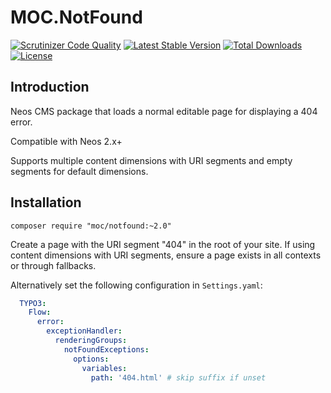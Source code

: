 MOC.NotFound
=============

[![Scrutinizer Code Quality](https://scrutinizer-ci.com/g/mocdk/MOC.NotFound/badges/quality-score.png?b=master)](https://scrutinizer-ci.com/g/mocdk/MOC.NotFound/?branch=master)
[![Latest Stable Version](https://poser.pugx.org/moc/notfound/v/stable)](https://packagist.org/packages/moc/notfound)
[![Total Downloads](https://poser.pugx.org/moc/notfound/downloads)](https://packagist.org/packages/moc/notfound)
[![License](https://poser.pugx.org/moc/notfound/license)](https://packagist.org/packages/moc/notfound)

Introduction
------------

Neos CMS package that loads a normal editable page for displaying a 404 error.

Compatible with Neos 2.x+

Supports multiple content dimensions with URI segments and empty segments for default dimensions.

Installation
------------
```composer require "moc/notfound:~2.0"```

Create a page with the URI segment "404" in the root of your site. If using content dimensions with URI segments,
ensure a page exists in all contexts or through fallbacks.

Alternatively set the following configuration in ``Settings.yaml``:

```yaml
  TYPO3:
    Flow:
      error:
        exceptionHandler:
          renderingGroups:
            notFoundExceptions:
              options:
                variables:
                  path: '404.html' # skip suffix if unset
```
